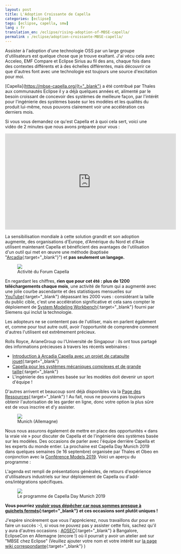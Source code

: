 ```yaml
---
layout: post
title: L'Adoption Croissante de Capella
categories: [eclipse]
tags: [eclipse, capella, smw]
lang : fr
translation_en: /eclipse/rising-adoption-of-MBSE-capella/
permalink : /eclipse/adoption-croissante-MBSE-capella/
---
```


Assister à l'adoption d'une technologie OSS par un large groupe d'utilisateurs est quelque chose que je trouve exaltant. J'ai vécu cela avec Acceleo, EMF Compare et Eclipse Sirius au fil des ans, chaque fois dans des contextes différents et à des échelles différentes, mais découvrir ce que d'autres font avec une technologie est toujours une source d'excitation pour moi.

[Capella](https://mbse-capella.org/{t="_blank"} a été contribué par Thales aux communautés Eclipse il y a déjà quelques années et, alimenté par le besoin croissant de concevoir des systèmes de meilleure façon, par l'intérêt pour l'ingénierie des systèmes basée sur les modèles et les qualités du produit lui-même, nous pouvons clairement voir une accélération ces derniers mois.

Si vous vous demandez ce qu'est Capella et à quoi cela sert, voici une vidéo de 2 minutes que nous avons préparée pour vous :

<iframe width="560" height="315" src="https://www.youtube.com/embed/nv8IOg_xVMs" frameborder="0" allow="accelerometer; autoplay; encrypted-media; gyroscope; picture-in-picture" allowfullscreen></iframe>

La sensibilisation mondiale à cette solution grandit et son adoption augmente, des organisations d'Europe, d'Amérique du Nord et d'Asie utilisent maintenant Capella et bénéficient des avantages de l'utilisation d'un outil qui met en œuvre une méthode (baptisée "[Arcadia](https://https://mbse-capella.org/html){:target="_blank"}") et **pas seulement un langage.**

<figure>
    <a href="{{ site.url }}/images/blog/capelladay2019/forum-activity.png"><img src="{{ site.url }}/images/blog/capelladay2019/forum-activity.png"></a>  
    <figcaption>Activité du Forum Capella</figcaption>
</figure>

En regardant les chiffres, **rien que pour cet été : plus de 1200 téléchargements chaque mois**, une activité de forum qui a augmenté avec une jolie courbe ascendante et des statistiques mensuelles sur [YouTube](https://www.youtube.com/channel/UCfgwbb2h10V3tgJ59sbGBnQ/videos){:target="_blank"} dépassant les 2000 vues : considérant la taille du public cible, c'est une accélération significative et cela sans compter le déploiement de [System Modeling Workbench](https://www.plm.automation.siemens.com/global/en/products/collaboration/product-architecture.html){:target="_blank"} fourni par Siemens qui inclut la technologie.

Les adopteurs ne se contentent pas de l'utiliser, mais en parlent également et, comme pour tout autre outil, avoir l'opportunité de comprendre comment d'autres l'utilisent est extrêmement précieux.

Rolls Royce, ArianeGroup ou l'Université de Singapour : ils ont tous partagé des informations précieuses à travers les récents webinaires :
* [Introduction à Arcadia Capella avec un projet de catapulte jouet](https://fr.slideshare.net/Obeo_corp/webinar-july-2019-introduction-to-capella-and-arcadia-with-a-simple-system){:target="_blank"}
* [Capella pour les systèmes mécaniques complexes et de grande taille](https://www.youtube.com/watch?v=njW_zdE_FzI){:target="_blank"}
* L'ingénierie des systèmes basée sur les modèles doit devenir un sport d'équipe !

D'autres arrivent et beaucoup sont déjà disponibles via la [Page des Ressources](https://https://mbse-capella.org/s.html){:target="_blank"} ! Au fait, nous ne pouvons pas toujours obtenir l'autorisation de les garder en ligne, donc votre option la plus sûre est de vous inscrire et d'y assister.

<figure>
    <a href="https://polarsys.org/capella/capella_day_munich_2019.html"><img src="{{ site.url }}/images/blog/capelladay2019/munich.jpg"></a>  
    <figcaption>Munich (Allemagne)</figcaption>
</figure>

Nous nous assurons également de mettre en place des opportunités « dans la vraie vie » pour discuter de Capella et de l'ingénierie des systèmes basée sur les modèles. Des occasions de parler avec l'équipe derrière Capella et les experts du monde entier. La prochaine est Capella Day Munich 2019 dans quelques semaines (le 16 septembre) organisée par Thales et Obeo en conjonction avec la [Conférence Models 2019](https://modelsconf19.org/). Voici un aperçu du programme :

L'agenda est rempli de présentations générales, de retours d'expérience d'utilisateurs industriels sur leur déploiement de Capella ou d'add-ons/intégrations spécifiques.

<figure>
    <a href="https://polarsys.org/capella/capella_day_munich_2019.html#program"><img src="{{ site.url }}/images/blog/capelladay2019/program.png"></a>  
    <figcaption>Le programme de Capella Day Munich 2019</figcaption>
</figure>

**Vous pourriez [vouloir vous dépêcher car nous sommes presque à guichets fermés](https://polarsys.org/capella/capella_day_munich_2019.html){:target="_blank"} et ces occasions sont plutôt uniques !**

J'espère sincèrement que vous l'apprécierez, nous travaillons dur pour en faire un succès :-), si vous ne pouvez pas y assister cette fois, sachez qu'il y aura d'autres occasions : [AOSEC](https://www.incose.org/events-and-news/search-events/2019/10/17/default-calendar/asia-oceania-systems-engineering-conference-2019---call-for-papers){:target="_blank"} à Bangalore, EclipseCon en Allemagne (encore !) où il pourrait y avoir un atelier axé sur "MBSE chez Eclipse" (Veuillez ajouter votre nom et votre intérêt sur [la page wiki correspondante](https://wiki.eclipse.org/ECE2019_MBSE_at_Eclipse){:target="_blank"} )
